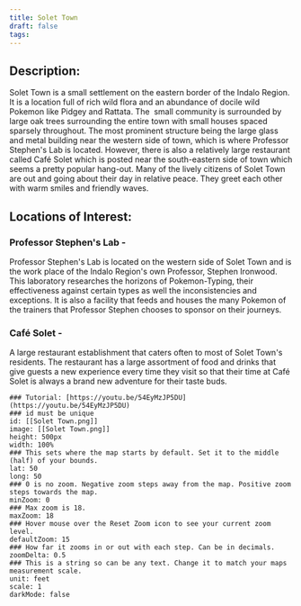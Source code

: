 ```yaml
---
title: Solet Town
draft: false
tags:
---
```

## Description:
Solet Town is a small settlement on the eastern border of the Indalo Region. It is a location full of rich wild flora and an abundance of docile wild Pokemon like Pidgey and Rattata. The  small community is surrounded by large oak trees surrounding the entire town with small houses spaced sparsely throughout. The most prominent structure being the large glass and metal building near the western side of town, which is where Professor Stephen's Lab is located. However, there is also a relatively large restaurant called Café Solet which is posted near the south-eastern side of town which seems a pretty popular hang-out. Many of the lively citizens of Solet Town are out and going about their day in relative peace. They greet each other with warm smiles and friendly waves.

## Locations of Interest:

### Professor Stephen's Lab -
Professor Stephen's Lab is located on the western side of Solet Town and is the work place of the Indalo Region's own Professor, Stephen Ironwood. This laboratory researches the horizons of Pokemon-Typing, their effectiveness against certain types as well the inconsistencies and exceptions. It is also a facility that feeds and houses the many Pokemon of the trainers that Professor Stephen chooses to sponsor on their journeys.

### Café Solet -
A large restaurant establishment that caters often to most of Solet Town's residents. The restaurant has a large assortment of food and drinks that give guests a new experience every time they visit so that their time at Café Solet is always a brand new adventure for their taste buds.
```leaflet  
### Tutorial: [https://youtu.be/54EyMzJP5DU](https://youtu.be/54EyMzJP5DU)  
### id must be unique  
id: [[Solet Town.png]] 
image: [[Solet Town.png]]
height: 500px  
width: 100%  
### This sets where the map starts by default. Set it to the middle (half) of your bounds.  
lat: 50  
long: 50  
### 0 is no zoom. Negative zoom steps away from the map. Positive zoom steps towards the map.  
minZoom: 0  
### Max zoom is 18.  
maxZoom: 18  
### Hover mouse over the Reset Zoom icon to see your current zoom level.  
defaultZoom: 15  
### How far it zooms in or out with each step. Can be in decimals.  
zoomDelta: 0.5  
### This is a string so can be any text. Change it to match your maps measurement scale.  
unit: feet  
scale: 1  
darkMode: false  
```
